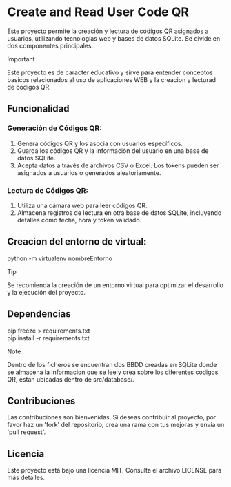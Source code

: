 # Create and Read User Code QR
Este proyecto permite la creación y lectura de códigos QR asignados a usuarios, utilizando tecnologías web y bases de datos SQLite. Se divide en dos componentes principales.

> [!IMPORTANT]
Este proyecto es de caracter educativo y sirve para entender conceptos basicos relacionados al uso de aplicaciones WEB y la creacion y lecturad de codigos QR.

## Funcionalidad
### Generación de Códigos QR:
1. Genera códigos QR y los asocia con usuarios específicos.
2. Guarda los códigos QR y la información del usuario en una base de datos SQLite.
3. Acepta datos a través de archivos CSV o Excel. Los tokens pueden ser asignados a usuarios o generados aleatoriamente.

### Lectura de Códigos QR:
1. Utiliza una cámara web para leer códigos QR.
2. Almacena registros de lectura en otra base de datos SQLite, incluyendo detalles como fecha, hora y token validado.

## Creacion del entorno de virtual:
python -m virtualenv nombreEntorno

> [!TIP]
Se recomienda la creación de un entorno virtual para optimizar el desarrollo y la ejecución del proyecto.

## Dependencias
pip freeze > requirements.txt  
pip install -r requirements.txt

> [!NOTE]
Dentro de los ficheros se encuentran dos BBDD creadas en SQLite donde se almacena la informacion que se lee y crea sobre los diferentes codigos QR, estan ubicadas dentro de src/database/.

## Contribuciones
Las contribuciones son bienvenidas. Si deseas contribuir al proyecto, por favor haz un 'fork' del repositorio, crea una rama con tus mejoras y envía un 'pull request'.

## Licencia
Este proyecto está bajo una licencia MIT. Consulta el archivo LICENSE para más detalles.
